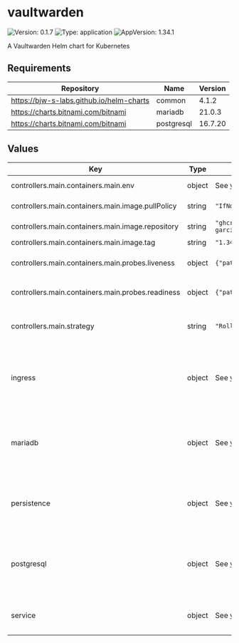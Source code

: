 # vaultwarden

![Version: 0.1.7](https://img.shields.io/badge/Version-0.1.7-informational?style=flat-square) ![Type: application](https://img.shields.io/badge/Type-application-informational?style=flat-square) ![AppVersion: 1.34.1](https://img.shields.io/badge/AppVersion-1.34.1-informational?style=flat-square)

A Vaultwarden Helm chart for Kubernetes

## Requirements

| Repository | Name | Version |
|------------|------|---------|
| https://bjw-s-labs.github.io/helm-charts | common | 4.1.2 |
| https://charts.bitnami.com/bitnami | mariadb | 21.0.3 |
| https://charts.bitnami.com/bitnami | postgresql | 16.7.20 |

## Values

| Key | Type | Default | Description |
|-----|------|---------|-------------|
| controllers.main.containers.main.env | object | See [values.yaml](./values.yaml) | environment variables. |
| controllers.main.containers.main.image.pullPolicy | string | `"IfNotPresent"` | image pull policy |
| controllers.main.containers.main.image.repository | string | `"ghcr.io/dani-garcia/vaultwarden"` | image repository |
| controllers.main.containers.main.image.tag | string | `"1.34.1"` | image tag |
| controllers.main.containers.main.probes.liveness | object | `{"path":"/alive","type":"HTTP"}` | Configures liveness probe |
| controllers.main.containers.main.probes.readiness | object | `{"path":"/alive","type":"HTTP"}` | Configures readiness probe |
| controllers.main.strategy | string | `"RollingUpdate"` | Set the controller upgrade strategy |
| ingress | object | See [values.yaml](./values.yaml) | Enable and configure ingress settings for the chart under this key. |
| mariadb | object | See [values.yaml](./values.yaml) | Enable and configure mariadb database subchart under this key. |
| persistence | object | See [values.yaml](./values.yaml) | Configure persistence settings for the chart under this key. |
| postgresql | object | See [values.yaml](./values.yaml) | Enable and configure postgresql database subchart under this key. |
| service | object | See [values.yaml](./values.yaml) | Configures service settings for the chart. |

